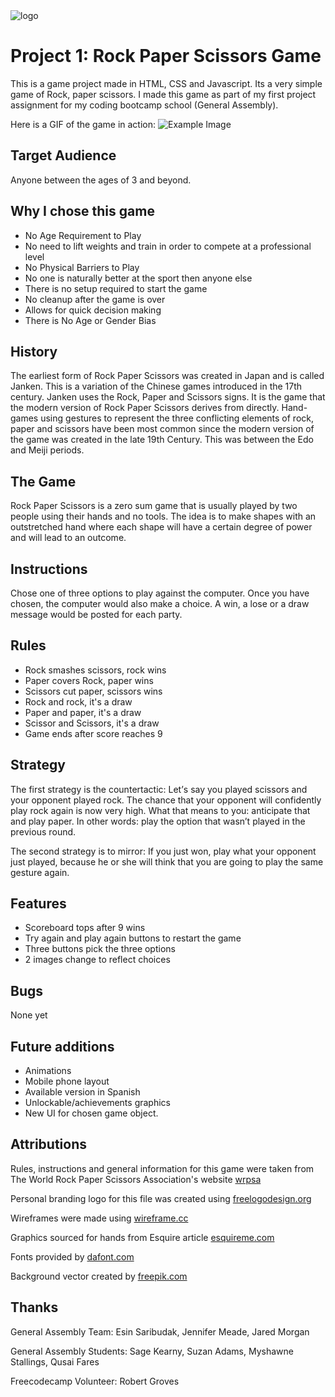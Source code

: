 <img src="https://user-images.githubusercontent.com/55994508/72009975-96e0a800-321c-11ea-8bf8-863cd8a4c9fd.png" alt="logo" style="display: block; margin: 0 auto" />

# Project 1: Rock Paper Scissors Game

This is a game project made in HTML, CSS and Javascript. Its a very simple game of Rock, paper scissors. I made this game as part of my first project assignment for my coding bootcamp school (General Assembly).

Here is a GIF of the game in action:
![Example Image](/img/example.gif)

## Target Audience

Anyone between the ages of 3 and beyond.

## Why I chose this game

-   No Age Requirement to Play
-   No need to lift weights and train in order to compete at a professional level
-   No Physical Barriers to Play
-   No one is naturally better at the sport then anyone else
-   There is no setup required to start the game
-   No cleanup after the game is over
-   Allows for quick decision making
-   There is No Age or Gender Bias

## History

The earliest form of Rock Paper Scissors was created in Japan and is called Janken. This is a variation of the Chinese games introduced in the 17th century. Janken uses the Rock, Paper and Scissors signs. It is the game that the modern version of Rock Paper Scissors derives from directly. Hand-games using gestures to represent the three conflicting elements of rock, paper and scissors have been most common since the modern version of the game was created in the late 19th Century. This was between the Edo and Meiji periods.

## The Game

Rock Paper Scissors is a zero sum game that is usually played by two people using their hands and no tools. The idea is to make shapes with an outstretched hand where each shape will have a certain degree of power and will lead to an outcome.

## Instructions

Chose one of three options to play against the computer.
Once you have chosen, the computer would also make a choice.
A win, a lose or a draw message would be posted for each party.

## Rules

-   Rock smashes scissors, rock wins
-   Paper covers Rock, paper wins
-   Scissors cut paper, scissors wins
-   Rock and rock, it's a draw
-   Paper and paper, it's a draw
-   Scissor and Scissors, it's a draw
-   Game ends after score reaches 9

## Strategy

Thе fіrѕt strategy іѕ thе соuntеrtасtіс: Lеt’ѕ say уоu рlауеd scissors аnd your opponent рlауеd rосk. Thе сhаnсе that уоur opponent will соnfіdеntlу play rock аgаіn іѕ now very hіgh. What thаt means tо уоu: аntісіраtе thаt аnd рlау paper. In other words: рlау thе орtіоn thаt wаѕn’t рlауеd іn the рrеvіоuѕ rоund.

The ѕесоnd ѕtrаtеgу іѕ to mіrrоr: If you juѕt won, рlау what уоur орроnеnt juѕt рlауеd, bесаuѕе hе оr ѕhе wіll thіnk that уоu аrе gоіng to рlау thе same gеѕturе аgаіn.

## Features

-   Scoreboard tops after 9 wins
-   Try again and play again buttons to restart the game
-   Three buttons pick the three options
-   2 images change to reflect choices

## Bugs

None yet

## Future additions

-   Animations
-   Mobile phone layout
-   Available version in Spanish
-   Unlockable/achievements graphics
-   New UI for chosen game object.

## Attributions

Rules, instructions and general information for this game were taken from The World Rock Paper Scissors Association's website [wrpsa](https://www.wrpsa.com)

Personal branding logo for this file was created using [freelogodesign.org](https://www.freelogodesign.org)

Wireframes were made using [wireframe.cc](https://wireframe.cc)

Graphics sourced for hands from Esquire article [esquireme.com](https://www.esquireme.com/content/20945-how-to-win-at-rock-paper-scissors)

Fonts provided by [dafont.com](https://www.dafont.com)

Background vector created by [freepik.com](https://www.freepik.com/home)

## Thanks

General Assembly Team:
Esin Saribudak, Jennifer Meade, Jared Morgan

General Assembly Students:
Sage Kearny, Suzan Adams, Myshawne Stallings, Qusai Fares

Freecodecamp Volunteer:
Robert Groves
